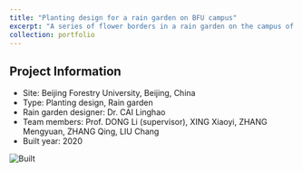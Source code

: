 ```yaml
---
title: "Planting design for a rain garden on BFU campus"
excerpt: "A series of flower borders in a rain garden on the campus of Beijing Forestry University."
collection: portfolio
---
```

Project Information
----
* Site: Beijing Forestry University, Beijing, China
* Type: Planting design, Rain garden
* Rain garden designer: Dr. CAI Linghao
* Team members: Prof. DONG Li (supervisor), XING Xiaoyi, ZHANG Mengyuan, ZHANG Qing, LIU Chang
* Built year: 2020




![Built](/images/RG2020.jpg)

